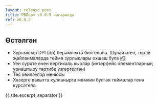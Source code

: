 ```yaml
---
layout: release_post
title: PBDoom v0.0.3 чыгарылды
ref: v0.0.3
---
```


## Өстәлгән
- Зурлыклар DPI (dp) берәмлектә билгеләнә. Шулай итеп, төрле җайланмаларда
  төймә зурлыклары охшаш була [#3](https://github.com/imustafin/pbdoom/issues/3)
- Уен сурәте өчен вертикаль кырлар (интерфейс элементларның урнаштыру тәртибе үзгәртелгән)
- Төс көйләүләр менюсы
- Хәзерге вакытта кулланырга мөмкин булган төймәләр генә күрсәтелә

{{ site.excerpt_separator }}
